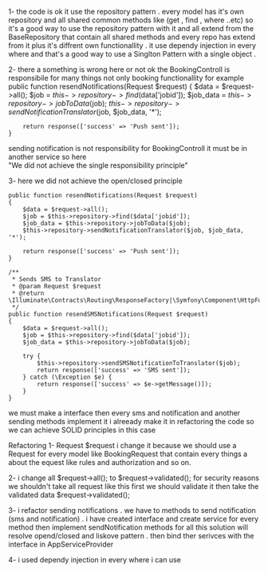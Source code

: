 1- the code is ok it use the repository pattern .
every model has it's own repository and all shared  common methods like (get , find , where ..etc) 
so it's a good way to use the repository pattern with it and all extend from the BaseRepository that contain all shared methods and every repo has extend from it plus it's diffrent own functionallity .
it use dependy injection in every where and that's a good way to use a Singlton Pattern with a single object .

2- there a something is wrong here or not ok the BookingControll is responsibile for many things not only booking functionallity for example
   public function resendNotifications(Request $request)
    {
        $data = $request->all();
        $job = $this->repository->find($data['jobid']);
        $job_data = $this->repository->jobToData($job);
        $this->repository->sendNotificationTranslator($job, $job_data, '*');

        return response(['success' => 'Push sent']);
    }
sending notification is not responsibility for BookingControll it must be in another service so here  
"We did not achieve the single responsibility principle"



3- here we did not achieve the open/closed principle 

    public function resendNotifications(Request $request)
    {
        $data = $request->all();
        $job = $this->repository->find($data['jobid']);
        $job_data = $this->repository->jobToData($job);
        $this->repository->sendNotificationTranslator($job, $job_data, '*');

        return response(['success' => 'Push sent']);
    }

    /**
     * Sends SMS to Translator
     * @param Request $request
     * @return \Illuminate\Contracts\Routing\ResponseFactory|\Symfony\Component\HttpFoundation\Response
     */
    public function resendSMSNotifications(Request $request)
    {
        $data = $request->all();
        $job = $this->repository->find($data['jobid']);
        $job_data = $this->repository->jobToData($job);

        try {
            $this->repository->sendSMSNotificationToTranslator($job);
            return response(['success' => 'SMS sent']);
        } catch (\Exception $e) {
            return response(['success' => $e->getMessage()]);
        }
    }


we must make a interface then every sms and notification and another sending methods implement it 
i alreeady make it in refactoring the code
so we can achieve SOLID principles in this case





Refactoring 
1- Request $request  i change it because we should use a Request for every model like BookingRequest that contain every things a about the equest like rules and authorization and so on.

2- i change all $request->all();  to $request->validated(); for security reasons we shouldn't take all request like this first we should validate it then take the validated data $request->validated();

3- i refactor sending notifications .
we have to methods to send notification (sms and notification) .
i have created interface and create service for every method then implement sendNotification methods for all
this solution will resolve opend/closed and liskove pattern .
then bind ther serivces with the interface in AppServiceProvider

4- i used dependy injection in every where i can use 

